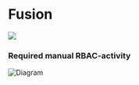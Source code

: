
# Fusion


<a href="https://portal.azure.com/#create/Microsoft.Template/uri/https%3A%2F%2Fraw.githubusercontent.com%2FContoso-Hotels-Security%2FLogIngestion%2Fmain%2FFusionWithLogIngestion%2Fazuredeploy.json" target="_blank">
  <img src="https://aka.ms/deploytoazurebutton" scale="0">
</a>


### Required manual RBAC-activity 
![Diagram](/LogIngestion/images/RBAC-LogIngestion.png)